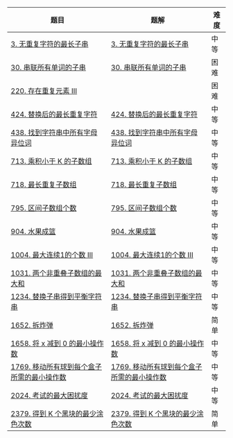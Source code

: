 | 题目                                                         | 题解                                                         | 难度 |
| ------------------------------------------------------------ | ------------------------------------------------------------ | ---- |
| [3. 无重复字符的最长子串](https://leetcode-cn.com/problems/longest-substring-without-repeating-characters/) | [3. 无重复字符的最长子串](https://github.com/ZonzeeLi/LeetCode/blob/master/index/1-10/3.%20%E6%97%A0%E9%87%8D%E5%A4%8D%E5%AD%97%E7%AC%A6%E7%9A%84%E6%9C%80%E9%95%BF%E5%AD%90%E4%B8%B2.md) | 中等 |
| [30. 串联所有单词的子串](https://leetcode.cn/problems/substring-with-concatenation-of-all-words/) | [30. 串联所有单词的子串](https://github.com/ZonzeeLi/LeetCode/blob/master/index/21-30/30.%20%E4%B8%B2%E8%81%94%E6%89%80%E6%9C%89%E5%8D%95%E8%AF%8D%E7%9A%84%E5%AD%90%E4%B8%B2.md) | 困难 |
| [220. 存在重复元素 III](https://leetcode.cn/problems/contains-duplicate-iii/description/) |                                                              | 困难 |
| [424. 替换后的最长重复字符](https://leetcode.cn/problems/longest-repeating-character-replacement/) | [424. 替换后的最长重复字符](https://github.com/ZonzeeLi/LeetCode/blob/master/index/421-430/424.%20%E6%9B%BF%E6%8D%A2%E5%90%8E%E7%9A%84%E6%9C%80%E9%95%BF%E9%87%8D%E5%A4%8D%E5%AD%97%E7%AC%A6.md) | 中等 |
| [438. 找到字符串中所有字母异位词](https://leetcode.cn/problems/find-all-anagrams-in-a-string/) | [438. 找到字符串中所有字母异位词](https://github.com/ZonzeeLi/LeetCode/blob/master/index/431-440/438.%20%E6%89%BE%E5%88%B0%E5%AD%97%E7%AC%A6%E4%B8%B2%E4%B8%AD%E6%89%80%E6%9C%89%E5%AD%97%E6%AF%8D%E5%BC%82%E4%BD%8D%E8%AF%8D.md) | 中等 |
| [713. 乘积小于 K 的子数组](https://leetcode-cn.com/problems/subarray-product-less-than-k/) | [713. 乘积小于 K 的子数组](https://github.com/ZonzeeLi/LeetCode/blob/master/index/711-720/713.%20%E4%B9%98%E7%A7%AF%E5%B0%8F%E4%BA%8E%20K%20%E7%9A%84%E5%AD%90%E6%95%B0%E7%BB%84.md) | 中等 |
| [718. 最长重复子数组](https://leetcode-cn.com/problems/maximum-length-of-repeated-subarray/) | [718. 最长重复子数组](https://github.com/ZonzeeLi/LeetCode/blob/master/index/711-720/718.%20%E6%9C%80%E9%95%BF%E9%87%8D%E5%A4%8D%E5%AD%90%E6%95%B0%E7%BB%84.md) | 中等 |
| [795. 区间子数组个数](https://leetcode.cn/problems/number-of-subarrays-with-bounded-maximum/) | [795. 区间子数组个数](https://github.com/ZonzeeLi/LeetCode/blob/master/index/791-800/795.%20%E5%8C%BA%E9%97%B4%E5%AD%90%E6%95%B0%E7%BB%84%E4%B8%AA%E6%95%B0.md) | 中等 |
| [904. 水果成篮](https://leetcode.cn/problems/fruit-into-baskets/) | [904. 水果成篮](https://github.com/ZonzeeLi/LeetCode/blob/master/index/901-910/904.%20%E6%B0%B4%E6%9E%9C%E6%88%90%E7%AF%AE.md) | 中等 |
| [1004. 最大连续1的个数 III](https://leetcode-cn.com/problems/max-consecutive-ones-iii/) | [1004. 最大连续1的个数 III](https://github.com/ZonzeeLi/LeetCode/blob/master/index/1001-1010/1004.%20%E6%9C%80%E5%A4%A7%E8%BF%9E%E7%BB%AD1%E7%9A%84%E4%B8%AA%E6%95%B0%20III.md) | 中等 |
| [1031. 两个非重叠子数组的最大和](https://leetcode.cn/problems/maximum-sum-of-two-non-overlapping-subarrays/) | [1031. 两个非重叠子数组的最大和](https://github.com/ZonzeeLi/LeetCode/blob/master/index/1031-1040/1031.%20%E4%B8%A4%E4%B8%AA%E9%9D%9E%E9%87%8D%E5%8F%A0%E5%AD%90%E6%95%B0%E7%BB%84%E7%9A%84%E6%9C%80%E5%A4%A7%E5%92%8C.md) | 中等 |
| [1234. 替换子串得到平衡字符串](https://leetcode.cn/problems/replace-the-substring-for-balanced-string/) | [1234. 替换子串得到平衡字符串](https://github.com/ZonzeeLi/LeetCode/blob/master/index/1231-1240/1234.%20%E6%9B%BF%E6%8D%A2%E5%AD%90%E4%B8%B2%E5%BE%97%E5%88%B0%E5%B9%B3%E8%A1%A1%E5%AD%97%E7%AC%A6%E4%B8%B2.md) | 中等 |
| [1652. 拆炸弹](https://leetcode.cn/problems/defuse-the-bomb/) | [1652. 拆炸弹](https://github.com/ZonzeeLi/LeetCode/blob/master/index/1651-1660/1652.%20%E6%8B%86%E7%82%B8%E5%BC%B9.md) | 简单 |
| [1658. 将 x 减到 0 的最小操作数](https://leetcode.cn/problems/minimum-operations-to-reduce-x-to-zero/) | [1658. 将 x 减到 0 的最小操作数](https://github.com/ZonzeeLi/LeetCode/blob/master/index/1651-1660/1658.%20%E5%B0%86%20x%20%E5%87%8F%E5%88%B0%200%20%E7%9A%84%E6%9C%80%E5%B0%8F%E6%93%8D%E4%BD%9C%E6%95%B0.md) | 中等 |
| [1769. 移动所有球到每个盒子所需的最小操作数](https://leetcode.cn/problems/minimum-number-of-operations-to-move-all-balls-to-each-box/) | [1769. 移动所有球到每个盒子所需的最小操作数](https://github.com/ZonzeeLi/LeetCode/blob/master/index/1761-1770/1769.%20%E7%A7%BB%E5%8A%A8%E6%89%80%E6%9C%89%E7%90%83%E5%88%B0%E6%AF%8F%E4%B8%AA%E7%9B%92%E5%AD%90%E6%89%80%E9%9C%80%E7%9A%84%E6%9C%80%E5%B0%8F%E6%93%8D%E4%BD%9C%E6%95%B0.md) | 中等 |
| [2024. 考试的最大困扰度](https://leetcode-cn.com/problems/maximize-the-confusion-of-an-exam/) | [2024. 考试的最大困扰度](https://github.com/ZonzeeLi/LeetCode/blob/master/index/2021-2030/2024.%20%E8%80%83%E8%AF%95%E7%9A%84%E6%9C%80%E5%A4%A7%E5%9B%B0%E6%89%B0%E5%BA%A6.md) | 中等 |
| [2379. 得到 K 个黑块的最少涂色次数](https://leetcode.cn/problems/minimum-recolors-to-get-k-consecutive-black-blocks/) | [2379. 得到 K 个黑块的最少涂色次数](https://github.com/ZonzeeLi/LeetCode/blob/master/index/2371-2380/2379.%20%E5%BE%97%E5%88%B0%20K%20%E4%B8%AA%E9%BB%91%E5%9D%97%E7%9A%84%E6%9C%80%E5%B0%91%E6%B6%82%E8%89%B2%E6%AC%A1%E6%95%B0.md) | 简单 |

